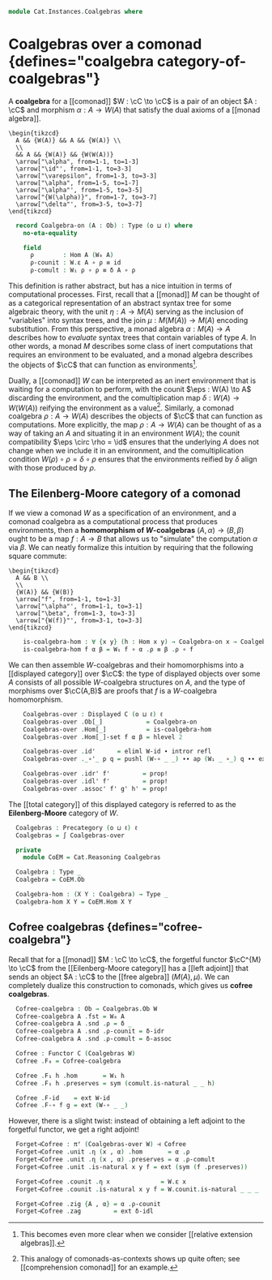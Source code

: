 <!--
```agda
open import Cat.Diagram.Comonad
open import Cat.Displayed.Total
open import Cat.Functor.Adjoint
open import Cat.Displayed.Base
open import Cat.Prelude

import Cat.Reasoning

open Total-hom
open Functor
open _=>_
open _⊣_
```
-->

```agda
module Cat.Instances.Coalgebras where
```

# Coalgebras over a comonad {defines="coalgebra category-of-coalgebras"}

A **coalgebra** for a [[comonad]] $W : \cC \to \cC$ is a pair of an object
$A : \cC$ and morphism $\alpha : A \to W(A)$ that satisfy the dual axioms
of a [[monad algebra]].

~~~{.quiver}
\begin{tikzcd}
  A && {W(A)} && A && {W(A)} \\
  \\
  && A && {W(A)} && {W(W(A))}
  \arrow["\alpha", from=1-1, to=1-3]
  \arrow["\id"', from=1-1, to=3-3]
  \arrow["\varepsilon", from=1-3, to=3-3]
  \arrow["\alpha", from=1-5, to=1-7]
  \arrow["\alpha"', from=1-5, to=3-5]
  \arrow["{W(\alpha)}", from=1-7, to=3-7]
  \arrow["\delta"', from=3-5, to=3-7]
\end{tikzcd}
~~~

<!--
```agda
module _ {o ℓ} {C : Precategory o ℓ} {W : Functor C C} (cm : Comonad-on W) where
  open Cat.Reasoning C
  private module W = Comonad-on cm
  open W
```
-->

```agda
  record Coalgebra-on (A : Ob) : Type (o ⊔ ℓ) where
    no-eta-equality

    field
      ρ        : Hom A (W₀ A)
      ρ-counit : W.ε A ∘ ρ ≡ id
      ρ-comult : W₁ ρ ∘ ρ ≡ δ A ∘ ρ
```

This definition is rather abstract, but has a nice intuition in terms of
computational processes. First, recall that a [[monad]] $M$ can be
thought of as a categorical representation of an abstract syntax tree
for some algebraic theory, with the unit $\eta : A \to M(A)$ serving as
the inclusion of "variables" into syntax trees, and the join $\mu :
M(M(A)) \to M(A)$ encoding substitution. From this perspective, a monad
algebra $\alpha : M(A) \to A$ describes how to *evaluate* syntax trees
that contain variables of type $A$. In other words, a monad $M$
describes some class of inert computations that requires an environment
to be evaluated, and a monad algebra describes the objects of $\cC$ that
can function as environments[^1].

[^1]: This becomes even more clear when we consider [[relative extension algebras]].

Dually, a [[comonad]] $W$ can be interpreted as an inert environment
that is waiting for a computation to perform, with the counit $\eps :
W(A) \to A$ discarding the environment, and the comultiplication map
$\delta : W(A) \to W(W(A))$ reifying the environment as a value[^2].
Similarly, a comonad coalgebra $\rho : A \to W(A)$ describes the objects
of $\cC$ that can function as computations. More explicitly, the map
$\rho : A \to W(A)$ can be thought of as a way of taking an $A$ and
situating it in an environment $W(A)$; the counit compatibility $\eps
\circ \rho = \id$ ensures that the underlying $A$ does not change when
we include it in an environment, and the comultiplication condition
$W(\rho) \circ \rho = \delta \circ \rho$ ensures that the environments
reified by $\delta$ align with those produced by $\rho$.

[^2]: This analogy of comonads-as-contexts shows up quite often; see
[[comprehension comonad]] for an example.

<!--
```agda
  open Coalgebra-on
  module _ where
    open Displayed
```
-->

## The Eilenberg-Moore category of a comonad

If we view a comonad $W$ as a specification of an environment, and a
comonad coalgebra as a computational process that produces environments,
then a **homomorphism of $W$-coalgebras** $(A, \alpha) \to (B, \beta)$
ought to be a map $f : A \to B$ that allows us to "simulate" the
computation $\alpha$ via $\beta$. We can neatly formalize this intuition
by requiring that the following square commute:

~~~{.quiver}
\begin{tikzcd}
  A && B \\
  \\
  {W(A)} && {W(B)}
  \arrow["f", from=1-1, to=1-3]
  \arrow["\alpha"', from=1-1, to=3-1]
  \arrow["\beta", from=1-3, to=3-3]
  \arrow["{W(f)}"', from=3-1, to=3-3]
\end{tikzcd}
~~~

```agda
    is-coalgebra-hom : ∀ {x y} (h : Hom x y) → Coalgebra-on x → Coalgebra-on y → Type _
    is-coalgebra-hom f α β = W₁ f ∘ α .ρ ≡ β .ρ ∘ f
```

We can then assemble $W$-coalgebras and their homomorphisms into a
[[displayed category]] over $\cC$: the type of displayed objects over
some $A$ consists of all possible $W$-coalgebra structures on $A$, and
the type of morphisms over $\cC(A,B)$ are proofs that $f$ is a
$W$-coalgebra homomorphism.

```agda
    Coalgebras-over : Displayed C (o ⊔ ℓ) ℓ
    Coalgebras-over .Ob[_]            = Coalgebra-on
    Coalgebras-over .Hom[_]           = is-coalgebra-hom
    Coalgebras-over .Hom[_]-set f α β = hlevel 2

    Coalgebras-over .id'      = eliml W-id ∙ intror refl
    Coalgebras-over ._∘'_ p q = pushl (W-∘ _ _) ∙∙ ap (W₁ _ ∘_) q ∙∙ extendl p

    Coalgebras-over .idr' f'         = prop!
    Coalgebras-over .idl' f'         = prop!
    Coalgebras-over .assoc' f' g' h' = prop!
```

The [[total category]] of this displayed category is referred to as the
**Eilenberg-Moore** category of $W$.

```agda
  Coalgebras : Precategory (o ⊔ ℓ) ℓ
  Coalgebras = ∫ Coalgebras-over

  private
    module CoEM = Cat.Reasoning Coalgebras

  Coalgebra : Type _
  Coalgebra = CoEM.Ob

  Coalgebra-hom : (X Y : Coalgebra) → Type _
  Coalgebra-hom X Y = CoEM.Hom X Y
```

<!--
```agda
  module Coalgebras = Cat.Reasoning Coalgebras

module _ {o ℓ} {C : Precategory o ℓ} {F : Functor C C} {W : Comonad-on F} where instance
  Extensional-coalgebra-hom
    : ∀ {ℓr} {x y} ⦃ _ : Extensional (C .Precategory.Hom (x .fst) (y .fst)) ℓr ⦄
    → Extensional (Coalgebras.Hom W x y) ℓr
  Extensional-coalgebra-hom ⦃ e ⦄ = injection→extensional! (λ p → total-hom-path (Coalgebras-over W) p prop!) e

module _ {o ℓ} {C : Precategory o ℓ} {F : Functor C C} (W : Comonad-on F) where
  open Cat.Reasoning C
  private module W = Comonad-on W
  open Coalgebra-on
  open W
```
-->

## Cofree coalgebras {defines="cofree-coalgebra"}

Recall that for a [[monad]] $M : \cC \to \cC$, the forgetful functor
$\cC^{M} \to \cC$ from the [[Eilenberg-Moore category]] has a [[left
adjoint]] that sends an object $A : \cC$ to the [[free algebra]] $(M(A),
\mu)$. We can completely dualize this construction to comonads, which
gives us **cofree coalgebras**.

```agda
  Cofree-coalgebra : Ob → Coalgebras.Ob W
  Cofree-coalgebra A .fst = W₀ A
  Cofree-coalgebra A .snd .ρ = δ _
  Cofree-coalgebra A .snd .ρ-counit = δ-idr
  Cofree-coalgebra A .snd .ρ-comult = δ-assoc

  Cofree : Functor C (Coalgebras W)
  Cofree .F₀ = Cofree-coalgebra

  Cofree .F₁ h .hom       = W₁ h
  Cofree .F₁ h .preserves = sym (comult.is-natural _ _ h)

  Cofree .F-id    = ext W-id
  Cofree .F-∘ f g = ext (W-∘ _ _)
```

However, there is a slight twist: instead of obtaining a left adjoint to
the forgetful functor, we get a right adjoint!

```agda
  Forget⊣Cofree : πᶠ (Coalgebras-over W) ⊣ Cofree
  Forget⊣Cofree .unit .η (x , α) .hom       = α .ρ
  Forget⊣Cofree .unit .η (x , α) .preserves = α .ρ-comult
  Forget⊣Cofree .unit .is-natural x y f = ext (sym (f .preserves))

  Forget⊣Cofree .counit .η x              = W.ε x
  Forget⊣Cofree .counit .is-natural x y f = W.counit.is-natural _ _ _

  Forget⊣Cofree .zig {A , α} = α .ρ-counit
  Forget⊣Cofree .zag         = ext δ-idl
```

<!--
```agda
  to-cofree-hom
    : ∀ {X Y} → Hom (X .fst) Y → Coalgebras.Hom W X (Cofree-coalgebra Y)
  to-cofree-hom f = L-adjunct Forget⊣Cofree f
```
-->
